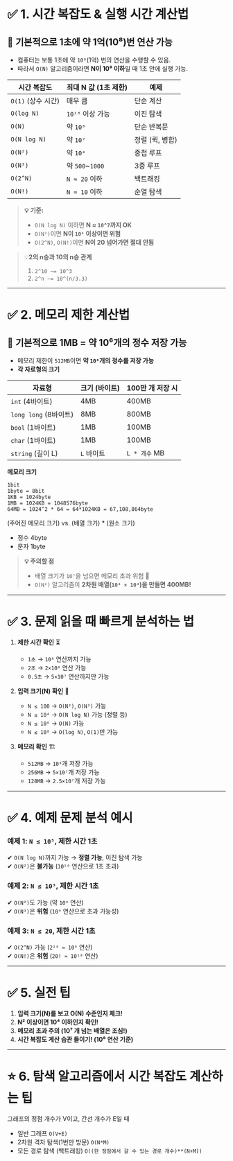 # ✅ 1. 시간 복잡도 & 실행 시간 계산법  
## 📌 기본적으로 1초에 약 1억(10⁸)번 연산 가능
- 컴퓨터는 보통 1초에 약 `10⁸`(1억) 번의 연산을 수행할 수 있음.
- 따라서 `O(N)` 알고리즘이라면 **N이 10⁸ 이하**일 때 1초 안에 실행 가능.  

| 시간 복잡도 | 최대 N 값 (1초 제한) | 예제 |
|-----------|-----------------|------|
| `O(1)` (상수 시간) | 매우 큼 | 단순 계산 |
| `O(log N)` | `10¹⁸` 이상 가능 | 이진 탐색 |
| `O(N)` | 약 `10⁸` | 단순 반복문 |
| `O(N log N)` | 약 `10⁷` | 정렬 (퀵, 병합) |
| `O(N²)` | 약 `10⁴` | 중첩 루프 |
| `O(N³)` | 약 `500`~`1000` | 3중 루프 |
| `O(2^N)` | `N ≈ 20` 이하 | 백트래킹 |
| `O(N!)` | `N ≈ 10` 이하 | 순열 탐색 |

> **💡 기준:**  
> - `O(N log N)` 이하면 **N ≈ `10^7`까지 OK**  
> - `O(N²)`이면 **N이 `10⁴` 이상이면 위험**  
> - `O(2^N)`, `O(N!)`이면 **N이 20 넘어가면 절대 안됨**  

> 💡**2의 n승과 10의 n승 관계** 
> 1. `2^10 ~= 10^3`
> 2. `2^n ~= 10^(n/3.3)`

---

# ✅ 2. 메모리 제한 계산법
## 📌 기본적으로 1MB = 약 10⁶개의 정수 저장 가능
- 메모리 제한이 `512MB`이면 **약 `10⁸`개의 정수를 저장 가능**
- **각 자료형의 크기**
  
| 자료형 | 크기 (바이트) | 100만 개 저장 시 |
|--------|-------------|-----------------|
| `int` (4바이트) | 4MB | 400MB |
| `long long` (8바이트) | 8MB | 800MB |
| `bool` (1바이트) | 1MB | 100MB |
| `char` (1바이트) | 1MB | 100MB |
| `string` (길이 L) | `L` 바이트 | `L * 개수` MB |

**메모리 크기**
```plain text
1bit 
1byte = 8bit 
1KB = 1024byte 
1MB = 1024KB = 1048576byte 
64MB = 1024^2 * 64 = 64*1024KB = 67,108,864byte 
```
(주어진 메모리 크기) vs. (배열 크기) * (원소 크기)
- 정수 4byte 
- 문자 1byte

> **💡 주의할 점**  
> - 배열 크기가 `10⁷`을 넘으면 메모리 초과 위험 🚨  
> - `O(N²)` 알고리즘이 **2차원 배열(`10⁴ × 10⁴`)을 만들면 400MB!**  

---

# ✅ 3. 문제 읽을 때 빠르게 분석하는 법
1. **제한 시간 확인** ⏳  
   - `1초` → `10⁸` 연산까지 가능  
   - `2초` → `2×10⁸` 연산 가능  
   - `0.5초` → `5×10⁷` 연산까지만 가능  

2. **입력 크기(N) 확인** 🔢  
   - `N ≤ 100` → `O(N²)`, `O(N³)` 가능  
   - `N ≤ 10⁴` → `O(N log N)` 가능 (정렬 등)  
   - `N ≤ 10⁶` → `O(N)` 가능  
   - `N ≤ 10⁸` → `O(log N)`, `O(1)`만 가능  

3. **메모리 확인** 🏗  
   - `512MB` → `10⁸`개 저장 가능  
   - `256MB` → `5×10⁷`개 저장 가능  
   - `128MB` → `2.5×10⁷`개 저장 가능  

---

# ✅ 4. 예제 문제 분석 예시
### **예제 1: `N ≤ 10⁵`, 제한 시간 1초**  
✔ `O(N log N)`까지 가능 → **정렬 가능**, 이진 탐색 가능  
✔ `O(N²)`은 **불가능** (`10¹⁰` 연산으로 1초 초과)  

### **예제 2: `N ≤ 10³`, 제한 시간 1초**  
✔ `O(N²)`도 가능 (약 `10⁶` 연산)  
✔ `O(N³)`은 **위험** (`10⁹` 연산으로 초과 가능성)  

### **예제 3: `N ≤ 20`, 제한 시간 1초**  
✔ `O(2^N)` 가능 (`2²⁰ ≈ 10⁶` 연산)  
✔ `O(N!)`은 **위험** (`20! ≈ 10¹⁸` 연산)  

---

# ✅ 5. 실전 팁
1. **입력 크기(N)를 보고 O(N) 수준인지 체크!**  
2. **N² 이상이면 10⁴ 이하인지 확인!**  
3. **메모리 초과 주의 (10⁷ 개 넘는 배열은 조심!)**  
4. **시간 복잡도 계산 습관 들이기! (10⁸ 연산 기준)**  

---

# ⭐ 6. 탐색 알고리즘에서 시간 복잡도 계산하는 팁 
그래프의 정점 개수가 V이고, 간선 개수가 E일 때 
- 일반 그래프 `O(V+E)`
- 2차원 격자 탐색(1번만 방문) `O(N*M)`
- 모든 경로 탐색 (백트래킹) `O((한 정점에서 갈 수 있는 경로 개수)**(N+M))`
